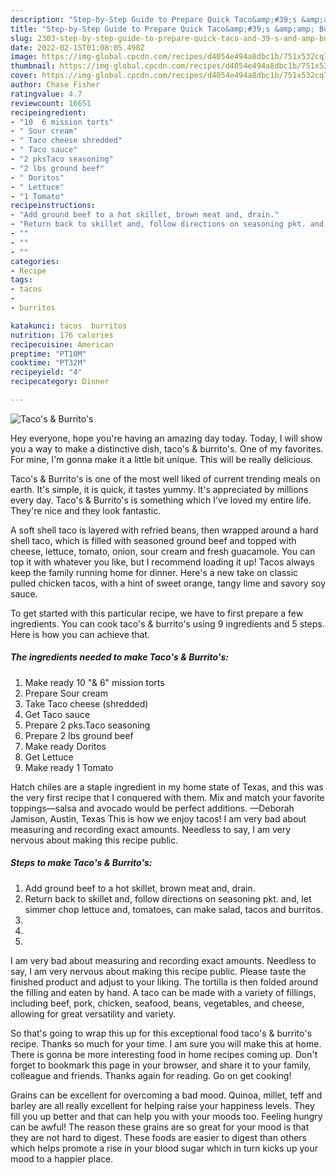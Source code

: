 ```yaml
---
description: "Step-by-Step Guide to Prepare Quick Taco&amp;#39;s &amp;amp; Burrito&amp;#39;s"
title: "Step-by-Step Guide to Prepare Quick Taco&amp;#39;s &amp;amp; Burrito&amp;#39;s"
slug: 2303-step-by-step-guide-to-prepare-quick-taco-and-39-s-and-amp-burrito-and-39-s
date: 2022-02-15T01:08:05.498Z
image: https://img-global.cpcdn.com/recipes/d4054e494a8dbc1b/751x532cq70/tacos-burritos-recipe-main-photo.jpg
thumbnail: https://img-global.cpcdn.com/recipes/d4054e494a8dbc1b/751x532cq70/tacos-burritos-recipe-main-photo.jpg
cover: https://img-global.cpcdn.com/recipes/d4054e494a8dbc1b/751x532cq70/tacos-burritos-recipe-main-photo.jpg
author: Chase Fisher
ratingvalue: 4.7
reviewcount: 16651
recipeingredient:
- "10  6 mission torts"
- " Sour cream"
- " Taco cheese shredded"
- " Taco sauce"
- "2 pksTaco seasoning"
- "2 lbs ground beef"
- " Doritos"
- " Lettuce"
- "1 Tomato"
recipeinstructions:
- "Add ground beef to a hot skillet, brown meat and, drain."
- "Return back to skillet and, follow directions on seasoning pkt. and, let simmer chop lettuce and, tomatoes, can make salad, tacos and burritos."
- ""
- ""
- ""
categories:
- Recipe
tags:
- tacos
- 
- burritos

katakunci: tacos  burritos 
nutrition: 176 calories
recipecuisine: American
preptime: "PT10M"
cooktime: "PT32M"
recipeyield: "4"
recipecategory: Dinner

---
```



![Taco&#39;s &amp; Burrito&#39;s](https://img-global.cpcdn.com/recipes/d4054e494a8dbc1b/751x532cq70/tacos-burritos-recipe-main-photo.jpg)

Hey everyone, hope you're having an amazing day today. Today, I will show you a way to make a distinctive dish, taco&#39;s &amp; burrito&#39;s. One of my favorites. For mine, I'm gonna make it a little bit unique. This will be really delicious.

Taco&#39;s &amp; Burrito&#39;s is one of the most well liked of current trending meals on earth. It's simple, it is quick, it tastes yummy. It's appreciated by millions every day. Taco&#39;s &amp; Burrito&#39;s is something which I've loved my entire life. They're nice and they look fantastic.

A soft shell taco is layered with refried beans, then wrapped around a hard shell taco, which is filled with seasoned ground beef and topped with cheese, lettuce, tomato, onion, sour cream and fresh guacamole. You can top it with whatever you like, but I recommend loading it up! Tacos always keep the family running home for dinner. Here&#39;s a new take on classic pulled chicken tacos, with a hint of sweet orange, tangy lime and savory soy sauce.


To get started with this particular recipe, we have to first prepare a few ingredients. You can cook taco&#39;s &amp; burrito&#39;s using 9 ingredients and 5 steps. Here is how you can achieve that.

<!--inarticleads1-->

##### The ingredients needed to make Taco&#39;s &amp; Burrito&#39;s:

1. Make ready 10 &#34;&amp; 6&#34; mission torts
1. Prepare  Sour cream
1. Take  Taco cheese (shredded)
1. Get  Taco sauce
1. Prepare 2 pks.Taco seasoning
1. Prepare 2 lbs ground beef
1. Make ready  Doritos
1. Get  Lettuce
1. Make ready 1 Tomato


Hatch chiles are a staple ingredient in my home state of Texas, and this was the very first recipe that I conquered with them. Mix and match your favorite toppings—salsa and avocado would be perfect additions. —Deborah Jamison, Austin, Texas This is how we enjoy tacos! I am very bad about measuring and recording exact amounts. Needless to say, I am very nervous about making this recipe public. 

<!--inarticleads2-->

##### Steps to make Taco&#39;s &amp; Burrito&#39;s:

1. Add ground beef to a hot skillet, brown meat and, drain.
1. Return back to skillet and, follow directions on seasoning pkt. and, let simmer chop lettuce and, tomatoes, can make salad, tacos and burritos.
1. 
1. 
1. 


I am very bad about measuring and recording exact amounts. Needless to say, I am very nervous about making this recipe public. Please taste the finished product and adjust to your liking. The tortilla is then folded around the filling and eaten by hand. A taco can be made with a variety of fillings, including beef, pork, chicken, seafood, beans, vegetables, and cheese, allowing for great versatility and variety. 

So that's going to wrap this up for this exceptional food taco&#39;s &amp; burrito&#39;s recipe. Thanks so much for your time. I am sure you will make this at home. There is gonna be more interesting food in home recipes coming up. Don't forget to bookmark this page in your browser, and share it to your family, colleague and friends. Thanks again for reading. Go on get cooking!

Grains can be excellent for overcoming a bad mood. Quinoa, millet, teff and barley are all really excellent for helping raise your happiness levels. They fill you up better and that can help you with your moods too. Feeling hungry can be awful! The reason these grains are so great for your mood is that they are not hard to digest. These foods are easier to digest than others which helps promote a rise in your blood sugar which in turn kicks up your mood to a happier place.
